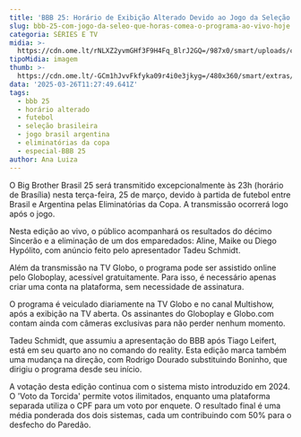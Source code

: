 ```yaml
---
title: 'BBB 25: Horário de Exibição Alterado Devido ao Jogo da Seleção Brasileira'
slug: bbb-25-com-jogo-da-seleo-que-horas-comea-o-programa-ao-vivo-hoje
categoria: SÉRIES E TV
midia: >-
  https://cdn.ome.lt/rNLXZ2yvmGHf3F9H4Fq_BlrJ2GQ=/987x0/smart/uploads/conteudo/fotos/bbb25-tadeu-schmidt-horario.jpg
tipoMidia: imagem
thumb: >-
  https://cdn.ome.lt/-GCm1hJvvFkfyka09r4i0e3jkyg=/480x360/smart/extras/conteudos/bbb25-tadeu-schmidt-horario-peq.jpg
data: '2025-03-26T11:27:49.641Z'
tags:
  - bbb 25
  - horário alterado
  - futebol
  - seleção brasileira
  - jogo brasil argentina
  - eliminatórias da copa
  - especial-BBB 25
author: Ana Luiza
---
```


O Big Brother Brasil 25 será transmitido excepcionalmente às 23h (horário de Brasília) nesta terça-feira, 25 de março, devido à partida de futebol entre Brasil e Argentina pelas Eliminatórias da Copa. A transmissão ocorrerá logo após o jogo.

Nesta edição ao vivo, o público acompanhará os resultados do décimo Sincerão e a eliminação de um dos emparedados: Aline, Maike ou Diego Hypólito, com anúncio feito pelo apresentador Tadeu Schmidt.

Além da transmissão na TV Globo, o programa pode ser assistido online pelo Globoplay, acessível gratuitamente. Para isso, é necessário apenas criar uma conta na plataforma, sem necessidade de assinatura.

O programa é veiculado diariamente na TV Globo e no canal Multishow, após a exibição na TV aberta. Os assinantes do Globoplay e Globo.com contam ainda com câmeras exclusivas para não perder nenhum momento.

Tadeu Schmidt, que assumiu a apresentação do BBB após Tiago Leifert, está em seu quarto ano no comando do reality. Esta edição marca também uma mudança na direção, com Rodrigo Dourado substituindo Boninho, que dirigiu o programa desde seu início.

A votação desta edição continua com o sistema misto introduzido em 2024. O 'Voto da Torcida' permite votos ilimitados, enquanto uma plataforma separada utiliza o CPF para um voto por enquete. O resultado final é uma média ponderada dos dois sistemas, cada um contribuindo com 50% para o desfecho do Paredão.
